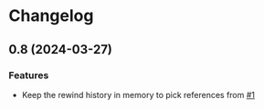 # Changelog

## 0.8 (2024-03-27)

### Features

- Keep the rewind history in memory to pick references from [#1](https://github.com/xymaxim/mpv-ytpb/pull/1)
